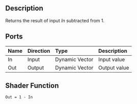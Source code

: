 ## Description

Returns the result of input *In* subtracted from 1.

## Ports

| Name        | Direction           | Type  | Description |
|:------------ |:-------------|:-----|:---|
| In      | Input | Dynamic Vector | Input value |
| Out | Output      |    Dynamic Vector | Output value |

## Shader Function

`Out = 1 - In`